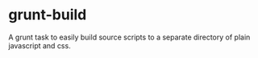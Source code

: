 grunt-build
===========

A grunt task to easily build source scripts to a separate directory of plain javascript and css.